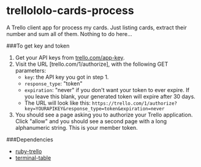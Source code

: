 # trellololo-cards-process
A Trello client app for process my cards. Just listing cards, extract their number and sum all of them. Nothing to do here...

###To get key and token
1. Get your API keys from [trello.com/app-key](https://trello.com/app-key).
2. Visit the URL [trello.com/1/authorize], with the following GET parameters:
    - `key`: the API key you got in step 1.
    - `response_type`: "token"
    - `expiration`: "never" if you don't want your token to ever expire. If you leave this blank,
       your generated token will expire after 30 days.
    - The URL will look like this:
      `https://trello.com/1/authorize?key=YOURAPIKEY&response_type=token&expiration=never`
3. You should see a page asking you to authorize your Trello application. Click "allow" and you should see a second page with a long alphanumeric string. This is your member token.

###Dependencies
- [ruby-trello](https://github.com/jeremytregunna/ruby-trello)
- [terminal-table](https://github.com/tj/terminal-table)